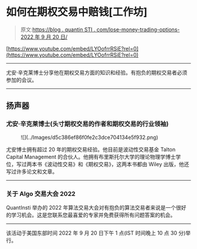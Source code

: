 # 如何在期权交易中赔钱[工作坊]

> 原文:[https://blog . quantin STI . com/lose-money-trading-options-2022 年 9 月 20 日/](https://blog.quantinsti.com/lose-money-trading-options-20-september-2022/)

[https://www.youtube.com/embed/LYOofrrRSiE?rel=0](https://www.youtube.com/embed/LYOofrrRSiE?rel=0)

* * *

尤安·辛克莱博士分享他在期权交易方面的知识和经验。有抱负的期权交易者必须参加的会议。

* * *

## 扬声器

### 尤安·辛克莱博士(头寸期权交易的作者和期权交易的行业领袖)

<figure class="kg-card kg-image-card kg-width-wide">![](../Images/d5c386ef86f0fe2c3dce704134e5f932.png)</figure>

尤安博士拥有超过 20 年的期权交易经验。他目前是波动性交易基金 Talton Capital Management 的合伙人。他拥有布里斯托尔大学的理论物理学博士学位，写过两本书《波动性交易》和《期权交易》，这两本书都由 Wiley 出版，他还写过许多论文和文章。

* * *

### 关于 Algo 交易大会 2022

QuantInsti 举办的 2022 年算法交易大会对有抱负的算法交易者来说是一个很好的学习机会。这是您联系您最喜爱的专家并免费获得所有问题答案的机会。

* * *

该活动于美国东部时间 2022 年 9 月 20 日下午 1 点(IST 时间晚上 10 点 30 分)举行。